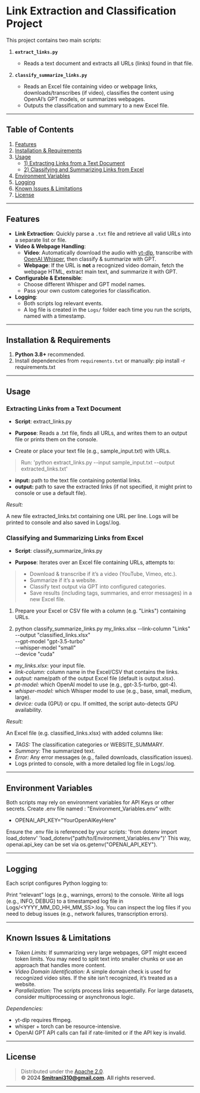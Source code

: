 # Link Extraction and Classification Project

This project contains two main scripts:

1. **`extract_links.py`**  
   - Reads a text document and extracts all URLs (links) found in that file.

2. **`classify_summarize_links.py`**  
   - Reads an Excel file containing video or webpage links, downloads/transcribes (if video), classifies the content using OpenAI’s GPT models, or summarizes webpages.  
   - Outputs the classification and summary to a new Excel file.

---

## Table of Contents

1. [Features](#features)  
2. [Installation & Requirements](#installation--requirements)  
3. [Usage](#usage)  
   - [1) Extracting Links from a Text Document](#1-extracting-links-from-a-text-document)  
   - [2) Classifying and Summarizing Links from Excel](#2-classifying-and-summarizing-links-from-excel)  
4. [Environment Variables](#environment-variables)  
5. [Logging](#logging)  
6. [Known Issues & Limitations](#known-issues--limitations)  
7. [License](#license)

---

## Features

- **Link Extraction**: Quickly parse a `.txt` file and retrieve all valid URLs into a separate list or file.  
- **Video & Webpage Handling**:  
  - **Video**: Automatically download the audio with [yt-dlp](https://github.com/yt-dlp/yt-dlp), transcribe with [OpenAI Whisper](https://github.com/openai/whisper), then classify & summarize with GPT.  
  - **Webpage**: If the URL is **not** a recognized video domain, fetch the webpage HTML, extract main text, and summarize it with GPT.  
- **Configurable & Extensible**:  
  - Choose different Whisper and GPT model names.  
  - Pass your own custom categories for classification.  
- **Logging**:  
  - Both scripts log relevant events.  
  - A log file is created in the `Logs/` folder each time you run the scripts, named with a timestamp.

---

## Installation & Requirements

1. **Python 3.8+** recommended.  
2. Install dependencies from `requirements.txt` or manually:
   pip install -r requirements.txt

---

## Usage
### Extracting Links from a Text Document

 - **Script**: extract_links.py

 - **Purpose**: Reads a .txt file, finds all URLs, and writes them to an output file or prints them on the console.

 - Create or place your text file (e.g., sample_input.txt) with URLs.
 >Run:
 >'python extract_links.py --input sample_input.txt --output extracted_links.txt'

- **input:** path to the text file containing potential links.
- **output:** path to save the extracted links (if not specified, it might print to console or use a default file).

*Result:*

A new file extracted_links.txt containing one URL per line.
Logs will be printed to console and also saved in Logs/<timestamp>.log.



### Classifying and Summarizing Links from Excel
- **Script**: classify_summarize_links.py

- **Purpose**: Iterates over an Excel file containing URLs, attempts to:

 >- Download & transcribe if it’s a video (YouTube, Vimeo, etc.).
 >- Summarize if it’s a website.
 >- Classify text output via GPT into configured categories.
 >- Save results (including tags, summaries, and error messages) in a new Excel file.
 
1) Prepare your Excel or CSV file with a column (e.g. "Links") containing URLs.

2) python classify_summarize_links.py my_links.xlsx --link-column "Links" --output "classified_links.xlsx" \
    --gpt-model "gpt-3.5-turbo" \
    --whisper-model "small" \
    --device "cuda"
	

  - *my_links.xlsx*: your input file.
  - *link-column:* column name in the Excel/CSV that contains the links.
  - *output:* name/path of the output Excel file (default is output.xlsx).
  - *pt-model:* which OpenAI model to use (e.g., gpt-3.5-turbo, gpt-4).
  - *whisper-model:* which Whisper model to use (e.g., base, small, medium, large).
  - *device:* cuda (GPU) or cpu. If omitted, the script auto-detects GPU availability.

*Result:*

An Excel file (e.g. classified_links.xlsx) with added columns like:
 - *TAGS:* The classification categories or WEBSITE_SUMMARY.
 - *Summary:* The summarized text.
 - *Error:* Any error messages (e.g., failed downloads, classification issues).
 - Logs printed to console, with a more detailed log file in Logs/<timestamp>.log.

---

## Environment Variables
Both scripts may rely on environment variables for API Keys or other secrets. 
Create .env file named : "Environment_Variables.env" with:
 - OPENAI_API_KEY="YourOpenAIKeyHere"
 
Ensure the .env file is referenced by your scripts:
	'from dotenv import load_dotenv'
	'load_dotenv("path/to/Environment_Variables.env")'
This way, openai.api_key can be set via os.getenv("OPENAI_API_KEY").

---

## Logging
Each script configures Python logging to:

Print “relevant” logs (e.g., warnings, errors) to the console.
Write all logs (e.g., INFO, DEBUG) to a timestamped log file in Logs/<YYYY_MM_DD_HH_MM_SS>.log.
You can inspect the log files if you need to debug issues (e.g., network failures, transcription errors).

---

## Known Issues & Limitations
 - *Token Limits:* If summarizing very large webpages, GPT might exceed token limits. You may need to split text into smaller chunks or use an approach that handles more content.
 - *Video Domain Identification:* A simple domain check is used for recognized video sites. If the site isn’t recognized, it’s treated as a website.
 - *Parallelization:* The scripts process links sequentially. For large datasets, consider multiprocessing or asynchronous logic.

*Dependencies:*
 - yt-dlp requires ffmpeg.
 - whisper + torch can be resource-intensive.
 - OpenAI GPT API calls can fail if rate-limited or if the API key is invalid.


---

## License

> Distributed under the [Apache 2.0](LICENSE).  
> **© 2024 Smitrani310@gmail.com. All rights reserved.**


---
 
